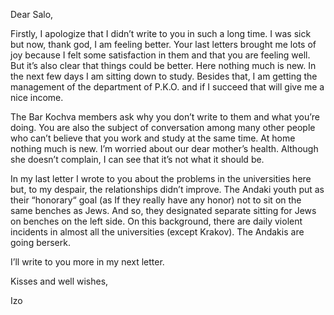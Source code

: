 Dear Salo,

Firstly, I apologize that I didn’t write to you in such a long time. I was sick but now, thank god, I am feeling better. Your last letters brought me lots of joy because I felt some satisfaction in them and that you are feeling well. But it’s also clear that things could be better.
Here nothing much is new. In the next few days I am sitting down to study. Besides that, I am
getting the management of the department of <a title="maybe an insurance company?">P.K.O.</a>
and if I succeed that will give me a nice income.

The <a title="Jewish youth organization">Bar Kochva</a> members ask why you don’t write to them and
what you’re doing. You are also the subject of conversation among many other people who can’t
believe that you work and study at the same time.
At home nothing much is new. I’m worried about our dear mother’s health. Although she doesn’t
complain, I can see that it’s not what it should be.

In my last letter I wrote to you about the problems in the universities here but, to my despair,
the relationships didn’t improve. The <a title="A fascistic, anti-Semite movement">Andaki</a> youth put as
their “honorary“ goal (as If they really have any honor) not to sit on the same benches as Jews.
And so, they designated separate sitting for Jews on benches on the left side.
On this background, there are daily violent incidents in almost all the universities (except
Krakov). The Andakis are going berserk.

I’ll write to you more in my next letter.

Kisses and well wishes,

Izo
